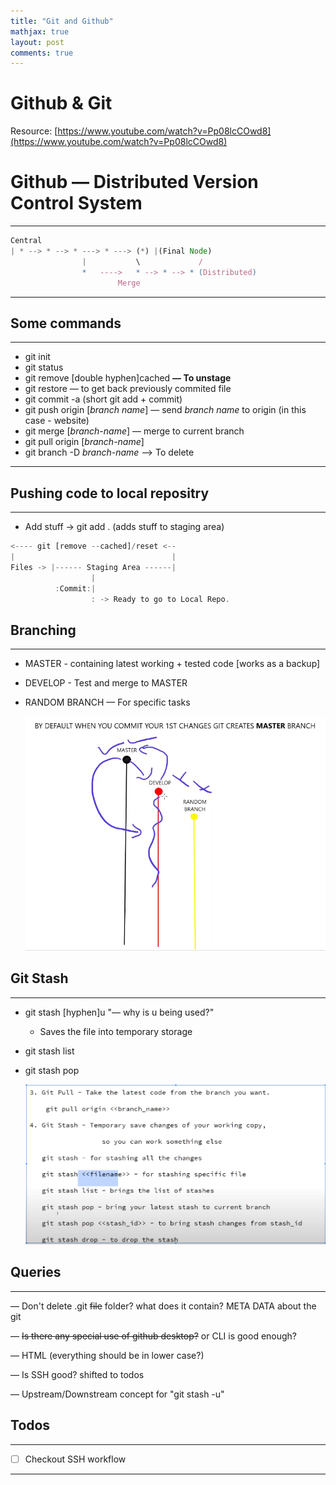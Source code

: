 ```yaml
---
title: "Git and Github"
mathjax: true
layout: post
comments: true
---
```


# Github & Git

Resource: [https://www.youtube.com/watch?v=Pp08lcCOwd8](https://www.youtube.com/watch?v=Pp08lcCOwd8)

# Github — Distributed Version Control System

---

```jsx
Central																						
| * --> * --> * ---> * ---> (*) |(Final Node)												
				|			\             /													
				*	---->	* --> * --> * (Distributed)										
						Merge                                                               
```

---

## Some commands

---

- git init
- git status
- git remove [double hyphen]cached <file> **— To unstage**
- git restore — to get back previously commited file
- git commit -a (short git add + commit)
- git push origin [*branch name*] — send *branch name* to origin (in this case - website)
- git merge [*branch-name*] — merge to current branch
- git pull origin [*branch-name*]
- git branch -D *branch-name* —> To delete

---

## Pushing code to local repositry

---

- Add stuff → git add . (adds stuff to staging area)

```jsx
<---- git [remove --cached]/reset <--														
|                                   |														
Files -> |------ Staging Area ------| 														
				  |															
          :Commit:|																			
				  : -> Ready to go to Local Repo.                                           
```

## Branching

---

- MASTER - containing latest working + tested code [works as a backup]
- DEVELOP - Test and merge to MASTER
- RANDOM BRANCH — For specific tasks

    ![branching](../assets/images/git20210102/img1.png)

## Git Stash

---

- git stash [hyphen]u "— why is u being used?"
    - Saves the file into temporary storage
- git stash list
- git stash pop

    ![git stash commands](../assets/images/git20210102/img2.png)

## Queries

---

— Don't delete .git ~~file~~ folder? what does it contain? META DATA about the git

— ~~Is there any special use of github desktop?~~ or CLI is good enough?

— HTML (everything should be in lower case?)

— Is SSH good? shifted to todos

— Upstream/Downstream concept for "git stash -u"

## Todos

---

- [ ] Checkout SSH workflow

---